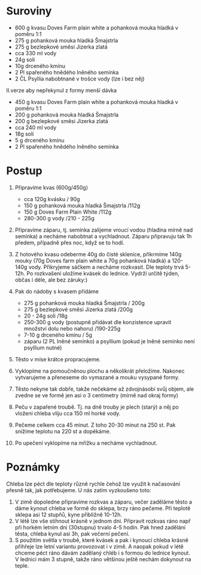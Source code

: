 # Suroviny

- 600 g kvasu Doves Farm plain white a pohanková mouka hladká v poměru 1:1
- 275 g pohanková mouka hladká Šmajstrla
- 275 g bezlepkové směsi Jizerka zlatá
- cca 330 ml vody
- 24g soli
- 10g drceného kmínu
- 2 Pl spařeného hnědého lněného semínka
- 2 ČL Psyllia nabobtnané v trošce vody (lze i bez něj)

II.verze aby nepřekynul z formy menší dávka
- 450 g kvasu Doves Farm plain white a pohanková mouka hladká v poměru 1:1
- 200 g pohanková mouka hladká Šmajstrla
- 200 g bezlepkové směsi Jizerka zlatá
- cca 240 ml vody
- 18g soli
- 5 g drceného kmínu
- 2 Pl spařeného hnědého lněného semínka



# Postup
1. Připravíme kvas (600g/450g)
    - cca 120g kvásku / 90g
    - 150 g pohanková mouka hladká Šmajstrla /112g
    - 150 g Doves Farm Plain White /112g
    - 280-300 g vody /210 - 225g

2. Připravíme záparu, tj. semínka zalijeme vroucí vodou (hladina mírně nad semínka) a necháme nabobtnat a vychladnout. Záparu připravuju tak 1h předem, případně přes noc, když se to hodí.

3. Z hotového kvasu odeberme 40g do čisté sklenice, přikrmíme 140g mouky  (70g Doves farm plain white a 70g pohanková hladká) a 120-140g vody. Přikryjeme sáčkem a necháme rozkvasit. Dle teploty trvá 5-12h.
    Po rozkvašení uložíme kvásek do lednice. Vydrží určitě týden, občas i déle, ale bez záruky:)

4. Pak do nádoby s kvasem přidáme 
    - 275 g pohanková mouka hladká Šmajstrla / 200g
    - 275 g bezlepkové směsi Jizerka zlatá /200g
    - 20 - 24g soli /18g
    - 250-300 g vody (postupně přidávat dle konzistence upravit množství dolu nebo nahoru) /190-225g
    - 7-10 g drceného kmínu / 5g
    - záparu  (2 PL lněné semínko) a psyllium (pokud je lněné semínko není psyllium nutné)

4. Těsto v míse krátce propracujeme.
5. Vyklopíme na pomoučněnou plochu a několikrát přeložíme. Nakonec vytvarujeme a přeneseme do vymazané a mouku vysypané formy. 
7. Těsto nekyne tak dobře, takže nečekáme až zdvojnásobí svůj objem, ale zvedne se ve formě jen asi o 3 centimetry (mírně nad okraj formy)
8. Peču v zapařené troubě. Tj. na dně trouby je plech (starý) a něj po vložení chleba vliju cca 150 ml horké vody. 
9. Pečeme celkem cca 45 minut. Z toho 20-30 minut na 250 st. Pak snížíme teplotu na 220 st a dopékáme.
10. Po upečení vyklopíme na mřížku  a necháme vychladnout.

# Poznámky
Chleba lze péct dle teploty různě rychle čehož lze využít k načasování přesně tak, jak potřebujeme. U nás zatím vyzkoušeno toto:
1. V zimě dopoledne připravíme rozkvas a záparu, večer zaděláme těsto a dáme kynout chleba ve formě do sklepa, brzy ráno pečeme. Při teplotě sklepa asi 12 stupňů, kyne přibližně 10-12h.
2. V létě lze vše stihnout krásně v jednom dni. Připravit rozkvas ráno např při horkém letním dni (30stupnu) trvalo 4-5 hodin. Pak hned zadělání těsta, chleba kynul asi 3h, pak večerní pečení.
3. S použitím světla v troubě, které kvásek a pak i kynoucí chleba krásně přihřeje lze letní variantu provozovat i v zimě. A naopak pokud v létě chceme péct ráno dávám zadělaný chléb i s formou do lednice kynout. V lednici mám 3 stupně, takže ráno většinou ještě nechám dokynout na teple.





